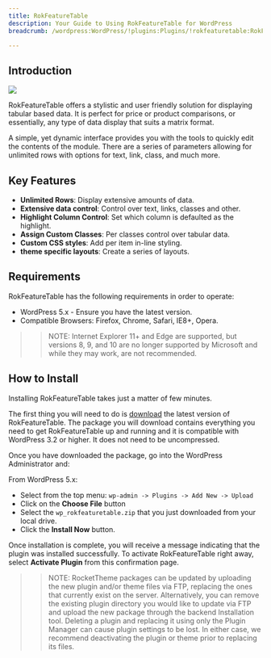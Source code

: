```yaml
---
title: RokFeatureTable
description: Your Guide to Using RokFeatureTable for WordPress
breadcrumb: /wordpress:WordPress/!plugins:Plugins/!rokfeaturetable:RokFeatureTable

---
```


Introduction
-----

![][featured]

RokFeatureTable offers a stylistic and user friendly solution for displaying tabular based data. It is perfect for price or product comparisons, or essentially, any type of data display that suits a matrix format.

A simple, yet dynamic interface provides you with the tools to quickly edit the contents of the module. There are a series of parameters allowing for unlimited rows with options for text, link, class, and much more.

Key Features
------------

* **Unlimited Rows**: Display extensive amounts of data.
* **Extensive data control**: Control over text, links, classes and other.
* **Highlight Column Control**: Set which column is defaulted as the highlight.
* **Assign Custom Classes**: Per classes control over tabular data.
* **Custom CSS styles**: Add per item in-line styling.
* **theme specific layouts**: Create a series of layouts.

Requirements
------------

RokFeatureTable has the following requirements in order to operate:

* WordPress 5.x - Ensure you have the latest version.
* Compatible Browsers: Firefox, Chrome, Safari, IE8+, Opera.

>> NOTE: Internet Explorer 11+ and Edge are supported, but versions 8, 9, and 10 are no longer supported by Microsoft and while they may work, are not recommended.

How to Install
--------------

Installing RokFeatureTable takes just a matter of few minutes.

The first thing you will need to do is [download][download] the latest version of RokFeatureTable. The package you will download contains everything you need to get RokFeatureTable up and running and it is compatible with WordPress 3.2 or higher. It does not need to be uncompressed. 

Once you have downloaded the package, go into the WordPress Administrator and:

From WordPress 5.x:

* Select from the top menu: `wp-admin -> Plugins -> Add New -> Upload`
* Click on the **Choose File** button
* Select the `wp_rokfeaturetable.zip` that you just downloaded from your local drive.
* Click the **Install Now** button.

Once installation is complete, you will receive a message indicating that the plugin was installed successfully. To activate RokFeatureTable right away, select **Activate Plugin** from this confirmation page.

>> NOTE: RocketTheme packages can be updated by uploading the new plugin and/or theme files via FTP, replacing the ones that currently exist on the server. Alternatively, you can remove the existing plugin directory you would like to update via FTP and upload the new package through the backend Installation tool. Deleting a plugin and replacing it using only the Plugin Manager can cause plugin settings to be lost. In either case, we recommend deactivating the plugin or theme prior to replacing its files.

[featured]: assets/rokfeaturetable.jpeg
[download]: https://rockettheme.com/wordpress-downloads/plugins/club/2616-rokfeaturetable